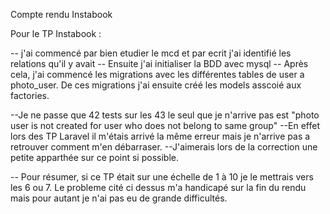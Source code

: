 Compte rendu Instabook

Pour le TP Instabook :

-- j'ai commencé par bien etudier le mcd et par ecrit j'ai identifié les relations qu'il y avait
-- Ensuite j'ai initialiser la BDD avec mysql
-- Après cela, j'ai commencé les migrations avec les différentes tables de user a photo_user. De ces migrations j'ai ensuite créé les models asscoié aux factories.

--Je ne passe que 42 tests sur les 43 le seul que je n'arrive pas est "photo user is not created for user who does not belong to same group"
--En effet lors des TP Laravel il m'étais arrivé la même erreur mais je n'arrive pas a retrouver comment m'en débarraser.
--J'aimerais lors de la correction une petite apparthée sur ce point si possible.

-- Pour résumer, si ce TP était sur une échelle de 1 à 10 je le mettrais vers les 6 ou 7. Le probleme cité ci dessus m'a handicapé sur la fin du rendu mais pour autant je n'ai pas eu de grande difficultés.